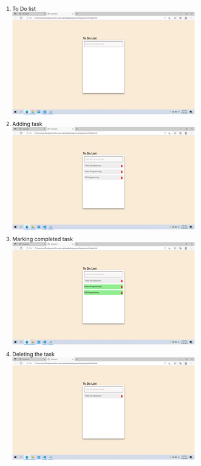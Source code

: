 1. To Do list
![](./Screenshot%20(67).png)

2. Adding task
![](./Screenshot%20(68).png)

3. Marking completed task
![](./Screenshot%20(69).png)

4. Deleting the task
![](./Screenshot%20(70).png)